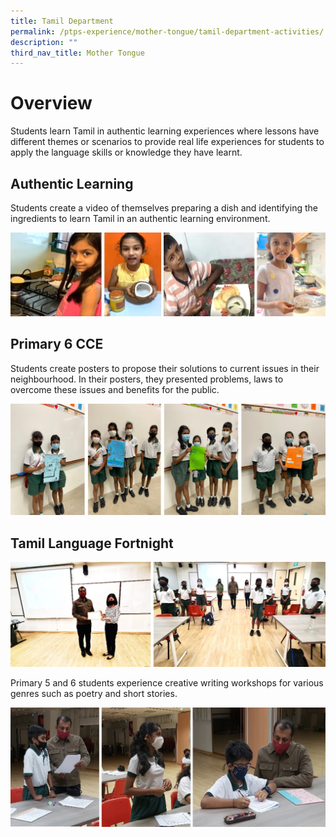 ```yaml
---
title: Tamil Department
permalink: /ptps-experience/mother-tongue/tamil-department-activities/
description: ""
third_nav_title: Mother Tongue
---
```

# Overview
Students learn Tamil in authentic learning experiences where lessons have different themes or scenarios to provide real life experiences for students to apply the language skills or knowledge they have learnt.

## Authentic Learning 
Students create a video of themselves preparing a dish and identifying the ingredients to learn Tamil in an authentic learning environment. 


![](/images/PTPS%20Experience/Tamil%204.jpg)

## Primary 6 CCE

Students create posters to propose their solutions to current issues in their neighbourhood. In their posters, they presented problems, laws to overcome these issues and benefits for the public.

![](/images/PTPS%20Experience/Tamil%205.jpg)

## Tamil Language Fortnight

![](/images/PTPS%20Experience/tamil%201.jpg)

Primary 5 and 6 students experience creative writing workshops for various  genres such as poetry and short stories. 

![](/images/PTPS%20Experience/Tamil%202.jpg)